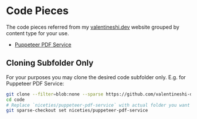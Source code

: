 # Code Pieces

The code pieces referred from my [valentineshi.dev](https://valentineshi.dev) website grouped by content type for your use.

- [Puppeteer PDF Service](./niceties/puppeteer-pdf-service/)

## Cloning Subfolder Only

For your purposes you may clone the desired code subfolder only. E.g. for Puppeteer PDF Service:

```bash
git clone --filter=blob:none --sparse https://github.com/valentineshi-dev/code.git
cd code
# Replace `niceties/puppeteer-pdf-service` with actual folder you want to have locally
git sparse-checkout set niceties/puppeteer-pdf-service 
```
